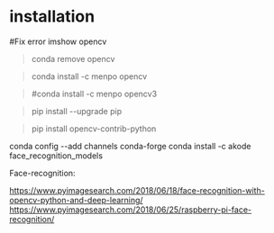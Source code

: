 # installation

#Fix error imshow opencv
>conda remove opencv

>conda install -c menpo opencv

>#conda install -c menpo opencv3

>pip install --upgrade pip

>pip install opencv-contrib-python

conda config --add channels conda-forge
conda install -c akode face_recognition_models 

Face-recognition:

https://www.pyimagesearch.com/2018/06/18/face-recognition-with-opencv-python-and-deep-learning/
https://www.pyimagesearch.com/2018/06/25/raspberry-pi-face-recognition/
